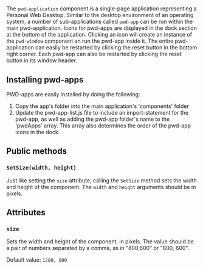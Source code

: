 # <pwd-application>
The `pwd-application` component is a single-page application representing a Personal Web Desktop. Similar to the desktop environment of an operating system, a number of sub-applications called `pwd-app` can be run within the main pwd-application. Icons for pwd-apps are displayed in the dock section at the bottom of the application. Clicking an icon will create an instance of the `pwd-window` component an run the pwd-app inside it.
The entire pwd-application can easily be restarted by clicking the reset button in the bottom right corner. Each pwd-app can also be restarted by clicking the reset button in its window header.

## Installing pwd-apps
PWD-apps are easily installed by doing the following:
1. Copy the app's folder into the main application's 'components' folder
2. Update the pwd-app-list.js file to include an import-statement for the pwd-app, as well as adding the pwd-app folder's name to the 'pwdApps' array. This array also determines the order of the pwd-app icons in the dock.

## Public methods

### `SetSize(width, height)`
Just like setting the `size` attribute, calling the `SetSize` method sets the width and height of the component. The `width` and `height` arguments should be in pixels.

## Attributes

### `size`
Sets the width and height of the component, in pixels. The value should be a pair of numbers separated by a comma, as in "800,600" or "800, 600".

Default value: `1280, 800`

